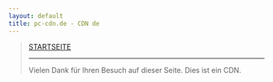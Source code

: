 ```yaml
---
layout: default
title: pc-cdn.de - CDN de
---
```


<div id="home">
<blockquote>
<p><a href="./index.html">STARTSEITE</a></p>
<hr>
<p><span id="more-8">Vielen Dank für Ihren Besuch auf dieser Seite. Dies ist ein CDN.</span></p>
</blockquote>
</div>
